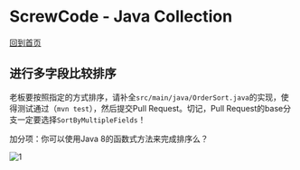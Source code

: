 # ScrewCode - Java Collection 

[回到首页](https://github.com/screwcode/JavaCollection)

## 进行多字段比较排序

老板要按照指定的方式排序，请补全`src/main/java/OrderSort.java`的实现，使得测试通过（`mvn test`），然后提交Pull Request。切记，Pull Request的base分支一定要选择`SortByMultipleFields`！

加分项：你可以使用Java 8的函数式方法来完成排序么？

![1](https://raw.githubusercontent.com/screwcode/SumOfTwoIntegers/master/images/compare-pr.png)
